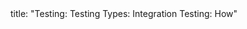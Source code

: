 <frontmatter>
title: "Testing: Testing Types: Integration Testing: How"
</frontmatter>

<include src="navbar.md" boilerplate />

<include src="unit-inPage-asFlat.md" boilerplate />
